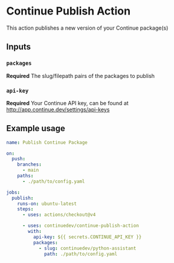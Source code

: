 # Continue Publish Action

This action publishes a new version of your Continue package(s)

## Inputs

### `packages`

**Required** The slug/filepath pairs of the packages to publish

### `api-key`

**Required** Your Continue API key, can be found at http://app.continue.dev/settings/api-keys

## Example usage

```yaml
name: Publish Continue Package

on:
  push:
    branches:
      - main
    paths:
      - ./path/to/config.yaml

jobs:
  publish:
    runs-on: ubuntu-latest
    steps:
      - uses: actions/checkout@v4

      - uses: continuedev/continue-publish-action
        with:
          api-key: ${{ secrets.CONTINUE_API_KEY }}
          packages:
            - slug: continuedev/python-assistant
              path: ./path/to/config.yaml
```
